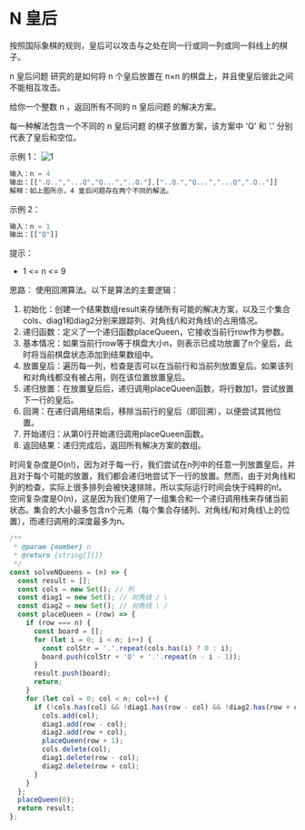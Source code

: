 # N 皇后

按照国际象棋的规则，皇后可以攻击与之处在同一行或同一列或同一斜线上的棋子。

n 皇后问题 研究的是如何将 n 个皇后放置在 n×n 的棋盘上，并且使皇后彼此之间不能相互攻击。

给你一个整数 n ，返回所有不同的 n 皇后问题 的解决方案。

每一种解法包含一个不同的 n 皇后问题 的棋子放置方案，该方案中 'Q' 和 '.' 分别代表了皇后和空位。

示例 1：
![1](https://assets.leetcode.com/uploads/2020/11/13/queens.jpg)

```js
输入：n = 4
输出：[[".Q..","...Q","Q...","..Q."],["..Q.","Q...","...Q",".Q.."]]
解释：如上图所示，4 皇后问题存在两个不同的解法。
```

示例 2：

```js
输入：n = 1
输出：[["Q"]]
```

提示：

- 1 <= n <= 9

思路：
使用回溯算法。以下是算法的主要逻辑：

1. 初始化：创建一个结果数组result来存储所有可能的解决方案，以及三个集合cols、diag1和diag2分别来跟踪列、对角线/\和对角线\的占用情况。
2. 递归函数：定义了一个递归函数placeQueen，它接收当前行row作为参数。
3. 基本情况：如果当前行row等于棋盘大小n，则表示已成功放置了n个皇后，此时将当前棋盘状态添加到结果数组中。
4. 放置皇后：遍历每一列，检查是否可以在当前行和当前列放置皇后。如果该列和对角线都没有被占用，则在该位置放置皇后。
5. 递归放置：在放置皇后后，递归调用placeQueen函数，将行数加1，尝试放置下一行的皇后。
6. 回溯：在递归调用结束后，移除当前行的皇后（即回溯），以便尝试其他位置。
7. 开始递归：从第0行开始递归调用placeQueen函数。
8. 返回结果：递归完成后，返回所有解决方案的数组。

时间复杂度是O(n!)，因为对于每一行，我们尝试在n列中的任意一列放置皇后，并且对于每个可能的放置，我们都会递归地尝试下一行的放置。然而，由于对角线和列的检查，实际上很多排列会被快速排除，所以实际运行时间会快于纯粹的n!。
空间复杂度是O(n)，这是因为我们使用了一组集合和一个递归调用栈来存储当前状态。集合的大小最多包含n个元素（每个集合存储列、对角线/和对角线\上的位置），而递归调用的深度最多为n。

```js
/**
 * @param {number} n
 * @return {string[][]}
 */
const solveNQueens = (n) => {
  const result = [];
  const cols = new Set(); // 列
  const diag1 = new Set(); // 对角线 / \
  const diag2 = new Set(); // 对角线 \ /
  const placeQueen = (row) => {
    if (row === n) {
      const board = [];
      for (let i = 0; i < n; i++) {
        const colStr = '.'.repeat(cols.has(i) ? 0 : i);
        board.push(colStr + 'Q' + '.'.repeat(n - i - 1));
      }
      result.push(board);
      return;
    }
    for (let col = 0; col < n; col++) {
      if (!cols.has(col) && !diag1.has(row - col) && !diag2.has(row + col)) {
        cols.add(col);
        diag1.add(row - col);
        diag2.add(row + col);
        placeQueen(row + 1);
        cols.delete(col);
        diag1.delete(row - col);
        diag2.delete(row + col);
      }
    }
  };
  placeQueen(0);
  return result;
};
```
